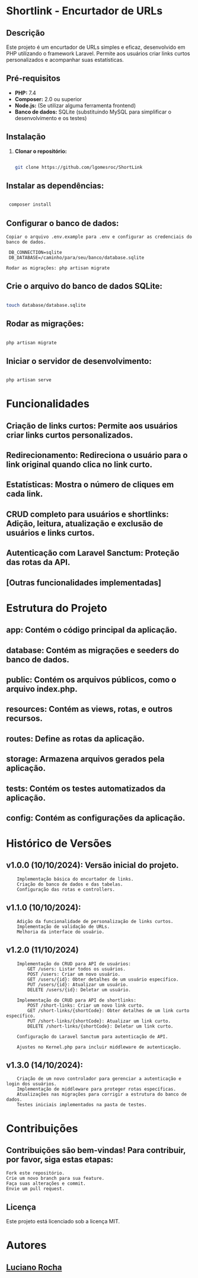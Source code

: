# Shortlink - Encurtador de URLs

## Descrição
Este projeto é um encurtador de URLs simples e eficaz, desenvolvido em PHP utilizando o framework Laravel. Permite aos usuários criar links curtos personalizados e acompanhar suas estatísticas.

## Pré-requisitos
* **PHP:** 7.4
* **Composer:** 2.0 ou superior
* **Node.js:** (Se utilizar alguma ferramenta frontend)
* **Banco de dados:** SQLite (substituindo MySQL para simplificar o desenvolvimento e os testes)

## Instalação
1. **Clonar o repositório:**
   ```Bash
   
   git clone https://github.com/lgomesroc/ShortLink
   ```

## Instalar as dependências:
   ```Bash

    composer install
   ```
    
## Configurar o banco de dados:

    Copiar o arquivo .env.example para .env e configurar as credenciais do banco de dados.
   ```env
    DB_CONNECTION=sqlite
    DB_DATABASE=/caminho/para/seu/banco/database.sqlite
  ```
    Rodar as migrações: php artisan migrate

## Crie o arquivo do banco de dados SQLite:

```Bash

touch database/database.sqlite
```

## Rodar as migrações:

```Bash

php artisan migrate
```

## Iniciar o servidor de desenvolvimento:
```Bash

php artisan serve
```

# Funcionalidades

   ##  Criação de links curtos: Permite aos usuários criar links curtos personalizados.
   ##  Redirecionamento: Redireciona o usuário para o link original quando clica no link curto.
   ##  Estatísticas: Mostra o número de cliques em cada link.
   ##  CRUD completo para usuários e shortlinks: Adição, leitura, atualização e exclusão de usuários e links curtos.
   ##  Autenticação com Laravel Sanctum: Proteção das rotas da API.
   ##  [Outras funcionalidades implementadas]

# Estrutura do Projeto

   ##  app: Contém o código principal da aplicação.
   ##  database: Contém as migrações e seeders do banco de dados.
   ##  public: Contém os arquivos públicos, como o arquivo index.php.
   ##  resources: Contém as views, rotas, e outros recursos.
   ##  routes: Define as rotas da aplicação.
   ##  storage: Armazena arquivos gerados pela aplicação.
   ##  tests: Contém os testes automatizados da aplicação.
   ##  config: Contém as configurações da aplicação.

# Histórico de Versões

   ## v1.0.0 (10/10/2024): Versão inicial do projeto.
        Implementação básica do encurtador de links.
        Criação do banco de dados e das tabelas.
        Configuração das rotas e controllers.
    
   ## v1.1.0 (10/10/2024):
        Adição da funcionalidade de personalização de links curtos.
        Implementação de validação de URLs.
        Melhoria da interface do usuário.
    
   ## v1.2.0 (11/10/2024)

        Implementação do CRUD para API de usuários:
            GET /users: Listar todos os usuários.
            POST /users: Criar um novo usuário.
            GET /users/{id}: Obter detalhes de um usuário específico.
            PUT /users/{id}: Atualizar um usuário.
            DELETE /users/{id}: Deletar um usuário.

        Implementação do CRUD para API de shortlinks:
            POST /short-links: Criar um novo link curto.
            GET /short-links/{shortCode}: Obter detalhes de um link curto específico.
            PUT /short-links/{shortCode}: Atualizar um link curto.
            DELETE /short-links/{shortCode}: Deletar um link curto.

        Configuração do Laravel Sanctum para autenticação de API.

        Ajustes no Kernel.php para incluir middleware de autenticação.
    
   ## v1.3.0 (14/10/2024):

        Criação de um novo controlador para gerenciar a autenticação e login dos usuários.
        Implementação de middleware para proteger rotas específicas.
        Atualizações nas migrações para corrigir a estrutura do banco de dados.
        Testes iniciais implementados na pasta de testes.

# Contribuições

## Contribuições são bem-vindas! Para contribuir, por favor, siga estas etapas:

    Fork este repositório.
    Crie um novo branch para sua feature.
    Faça suas alterações e commit.
    Envie um pull request.

## Licença

Este projeto está licenciado sob a licença MIT.

# Autores

   ## [Luciano Rocha](lgomesroc2012@gmail.com)
